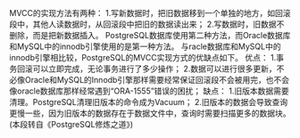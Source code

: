 MVCC的实现方法有两种：
 1.写新数据时，把旧数据移到一个单独的地方，如回滚段中，其他人读数据时，从回滚段中把旧的数据读出来；
 2.写数据时，旧数据不删除，而是把新数据插入。
 PostgreSQL数据库使用第二种方法，而Oracle数据库和MySQL中的innodb引擎使用的是第一种方法。
 与racle数据库和MySQL中的innodb引擎相比较，PostgreSQL的MVCC实现方式的优缺点如下。
 优点：
 1.事务回滚可以立即完成，无论事务进行了多少操作；
 2.数据可以进行很多更新，不必像Oracle和MySQL的Innodb引擎那样需要经常保证回滚段不会被用完，也不会像oracle数据库那样经常遇到“ORA-1555”错误的困扰；
 缺点：
 1.旧版本数据需要清理。PostgreSQL清理旧版本的命令成为Vacuum；
 2.旧版本的数据会导致查询更慢一些，因为旧版本的数据存在于数据文件中，查询时需要扫描更多的数据块。
 (本段转自《PostgreSQL修炼之道》)

